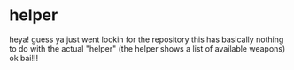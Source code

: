# helper
heya!
guess ya just went lookin for the repository
this has basically nothing to do with the actual "helper"
(the helper shows a list of available weapons)
ok bai!!!
